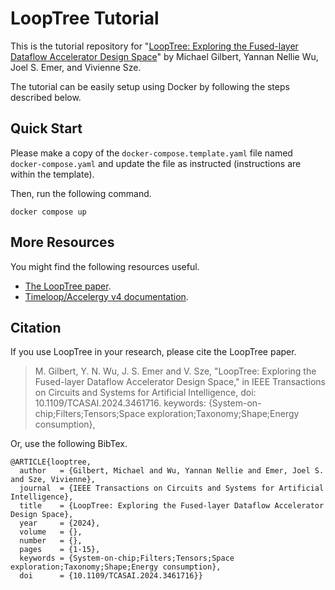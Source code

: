 # LoopTree Tutorial
This is the tutorial repository for "[LoopTree: Exploring the Fused-layer Dataflow Accelerator Design Space](https://arxiv.org/abs/2409.13625)" by Michael Gilbert, Yannan Nellie Wu, Joel S. Emer, and Vivienne Sze.

The tutorial can be easily setup using Docker by following the steps described below.

## Quick Start
Please make a copy of the `docker-compose.template.yaml` file named `docker-compose.yaml` and update the file as instructed (instructions are within the template).

Then, run the following command.

```
docker compose up
```

## More Resources
You might find the following resources useful.
- [The LoopTree paper](https://arxiv.org/abs/2409.13625).
- [Timeloop/Accelergy v4 documentation](https://timeloop.csail.mit.edu/v4).

## Citation
If you use LoopTree in your research, please cite the LoopTree paper.
> M. Gilbert, Y. N. Wu, J. S. Emer and V. Sze, "LoopTree: Exploring the Fused-layer Dataflow Accelerator Design Space," in IEEE Transactions on Circuits and Systems for Artificial Intelligence, doi: 10.1109/TCASAI.2024.3461716.
keywords: {System-on-chip;Filters;Tensors;Space exploration;Taxonomy;Shape;Energy consumption},

Or, use the following BibTex.
```
@ARTICLE{looptree,
  author   = {Gilbert, Michael and Wu, Yannan Nellie and Emer, Joel S. and Sze, Vivienne},
  journal  = {IEEE Transactions on Circuits and Systems for Artificial Intelligence}, 
  title    = {LoopTree: Exploring the Fused-layer Dataflow Accelerator Design Space}, 
  year     = {2024},
  volume   = {},
  number   = {},
  pages    = {1-15},
  keywords = {System-on-chip;Filters;Tensors;Space exploration;Taxonomy;Shape;Energy consumption},
  doi      = {10.1109/TCASAI.2024.3461716}}
```